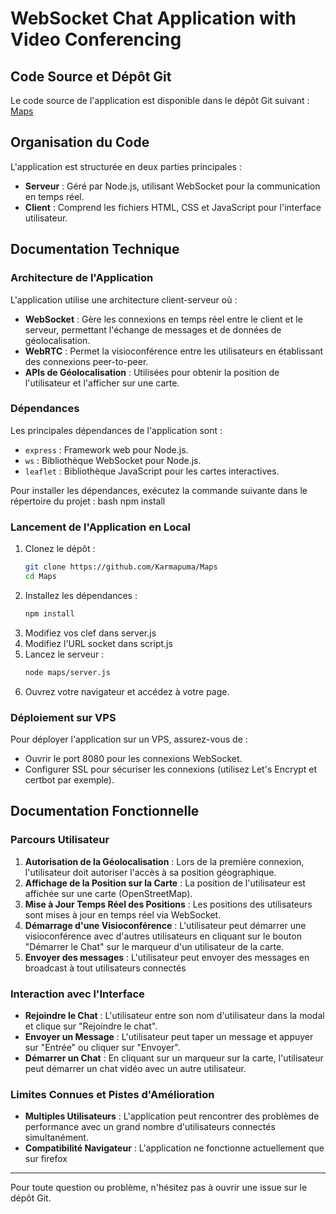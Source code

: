 # WebSocket Chat Application with Video Conferencing

## Code Source et Dépôt Git
Le code source de l'application est disponible dans le dépôt Git suivant :
[Maps](https://github.com/Karmapuma/Maps)

## Organisation du Code
L'application est structurée en deux parties principales :
- **Serveur** : Géré par Node.js, utilisant WebSocket pour la communication en temps réel.
- **Client** : Comprend les fichiers HTML, CSS et JavaScript pour l'interface utilisateur.

## Documentation Technique

### Architecture de l'Application
L'application utilise une architecture client-serveur où :
- **WebSocket** : Gère les connexions en temps réel entre le client et le serveur, permettant l'échange de messages et de données de géolocalisation.
- **WebRTC** : Permet la visioconférence entre les utilisateurs en établissant des connexions peer-to-peer.
- **APIs de Géolocalisation** : Utilisées pour obtenir la position de l'utilisateur et l'afficher sur une carte.

### Dépendances
Les principales dépendances de l'application sont :
- `express` : Framework web pour Node.js.
- `ws` : Bibliothèque WebSocket pour Node.js.
- `leaflet` : Bibliothèque JavaScript pour les cartes interactives.

Pour installer les dépendances, exécutez la commande suivante dans le répertoire du projet :
bash npm install


### Lancement de l'Application en Local
1. Clonez le dépôt :
   ```bash
   git clone https://github.com/Karmapuma/Maps
   cd Maps
   ```
2. Installez les dépendances :
   ```bash
   npm install
   ```
3. Modifiez vos clef dans server.js
4. Modifiez l'URL socket dans script.js
5. Lancez le serveur :
   ```bash
   node maps/server.js
   ```
6. Ouvrez votre navigateur et accédez à votre page.

### Déploiement sur VPS
Pour déployer l'application sur un VPS, assurez-vous de :
- Ouvrir le port 8080 pour les connexions WebSocket.
- Configurer SSL pour sécuriser les connexions (utilisez Let's Encrypt et certbot par exemple).

## Documentation Fonctionnelle

### Parcours Utilisateur
1. **Autorisation de la Géolocalisation** : Lors de la première connexion, l'utilisateur doit autoriser l'accès à sa position géographique.
2. **Affichage de la Position sur la Carte** : La position de l'utilisateur est affichée sur une carte (OpenStreetMap).
3. **Mise à Jour Temps Réel des Positions** : Les positions des utilisateurs sont mises à jour en temps réel via WebSocket.
4. **Démarrage d'une Visioconférence** : L'utilisateur peut démarrer une visioconférence avec d'autres utilisateurs en cliquant sur le bouton "Démarrer le Chat" sur le marqueur d'un utilisateur de la carte.
5. **Envoyer des messages** : L'utilisateur peut envoyer des messages en broadcast à tout utilisateurs connectés

### Interaction avec l'Interface
- **Rejoindre le Chat** : L'utilisateur entre son nom d'utilisateur dans la modal et clique sur "Rejoindre le chat".
- **Envoyer un Message** : L'utilisateur peut taper un message et appuyer sur "Entrée" ou cliquer sur "Envoyer".
- **Démarrer un Chat** : En cliquant sur un marqueur sur la carte, l'utilisateur peut démarrer un chat vidéo avec un autre utilisateur.

### Limites Connues et Pistes d'Amélioration
- **Multiples Utilisateurs** : L'application peut rencontrer des problèmes de performance avec un grand nombre d'utilisateurs connectés simultanément.
- **Compatibilité Navigateur** : L'application ne fonctionne actuellement que sur firefox

---

Pour toute question ou problème, n'hésitez pas à ouvrir une issue sur le dépôt Git.
